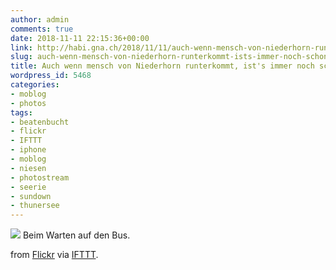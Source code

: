 ```yaml
---
author: admin
comments: true
date: 2018-11-11 22:15:36+00:00
link: http://habi.gna.ch/2018/11/11/auch-wenn-mensch-von-niederhorn-runterkommt-ists-immer-noch-schon/
slug: auch-wenn-mensch-von-niederhorn-runterkommt-ists-immer-noch-schon
title: Auch wenn mensch von Niederhorn runterkommt, ist's immer noch schön.
wordpress_id: 5468
categories:
- moblog
- photos
tags:
- beatenbucht
- flickr
- IFTTT
- iphone
- moblog
- niesen
- photostream
- seerie
- sundown
- thunersee
---
```


![](https://farm5.staticflickr.com/4880/31961970498_b8bc1e3261_b.jpg)
Beim Warten auf den Bus.

from [Flickr](https://flic.kr/p/QGnshS) via [IFTTT](https://ifttt.com/?ref=da&site=wordpress).
